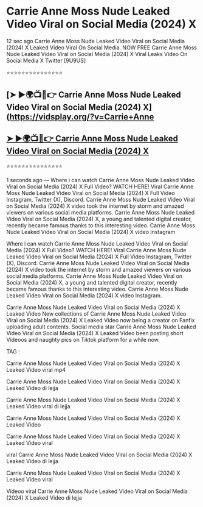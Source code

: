 ﻿# Carrie Anne Moss Nude Leaked Video Viral on Social Media (2024) X



12 sec ago Carrie Anne Moss Nude Leaked Video Viral on Social Media (2024) X Leaked Video Viral On Social Media. NOW FREE Carrie Anne Moss Nude Leaked Video Viral on Social Media (2024) X Viral Leaks Video On Social Media X Twitter [9U9US]

⭐⭐⭐⭐⭐⭐⭐⭐⭐⭐⭐⭐⭐⭐⭐

## [➤ ►🌍📺📱👉 Carrie Anne Moss Nude Leaked Video Viral on Social Media (2024) X](https://vidsplay.org/?v=Carrie+Anne

## [➤ ►🌍📺📱👉 Carrie Anne Moss Nude Leaked Video Viral on Social Media (2024) X](https://vidsplay.org/?v=Carrie+Anne)


⭐⭐⭐⭐⭐⭐⭐⭐⭐⭐⭐⭐⭐⭐⭐



1 seconds ago — Where i can watch Carrie Anne Moss Nude Leaked Video Viral on Social Media (2024) X Full Video? WATCH HERE! Viral Carrie Anne Moss Nude Leaked Video Viral on Social Media (2024) X Full Video Instagram, Twitter (X), Discord. Carrie Anne Moss Nude Leaked Video Viral on Social Media (2024) X video took the internet by storm and amazed viewers on various social media platforms. Carrie Anne Moss Nude Leaked Video Viral on Social Media (2024) X, a young and talented digital creator, recently became famous thanks to this interesting video. Carrie Anne Moss Nude Leaked Video Viral on Social Media (2024) X video instagram

Where i can watch Carrie Anne Moss Nude Leaked Video Viral on Social Media (2024) X Full Video? WATCH HERE! Viral Carrie Anne Moss Nude Leaked Video Viral on Social Media (2024) X Full Video Instagram, Twitter (X), Discord. Carrie Anne Moss Nude Leaked Video Viral on Social Media (2024) X video took the internet by storm and amazed viewers on various social media platforms. Carrie Anne Moss Nude Leaked Video Viral on Social Media (2024) X, a young and talented digital creator, recently became famous thanks to this interesting video. Carrie Anne Moss Nude Leaked Video Viral on Social Media (2024) X video Instagram.

Carrie Anne Moss Nude Leaked Video Viral on Social Media (2024) X Leaked Video New collections of Carrie Anne Moss Nude Leaked Video Viral on Social Media (2024) X Leaked Video now being a creator on Fanfix uploading adult contents. Social media star Carrie Anne Moss Nude Leaked Video Viral on Social Media (2024) X Leaked Video been posting short Videoos and naughty pics on Tiktok platform for a while now.

TAG :

 

Carrie Anne Moss Nude Leaked Video Viral on Social Media (2024) X Leaked Video viral mp4

 

Carrie Anne Moss Nude Leaked Video Viral on Social Media (2024) X Leaked Video di lejja

 

Carrie Anne Moss Nude Leaked Video Viral on Social Media (2024) X Leaked Video viral di lejja

 

Carrie Anne Moss Nude Leaked Video Viral on Social Media (2024) X Leaked Video

 

Carrie Anne Moss Nude Leaked Video Viral on Social Media (2024) X Leaked Video viral

 

viral Carrie Anne Moss Nude Leaked Video Viral on Social Media (2024) X Leaked Video di lejja

 

Carrie Anne Moss Nude Leaked Video Viral on Social Media (2024) X Leaked Video viral

 

Videoo viral Carrie Anne Moss Nude Leaked Video Viral on Social Media (2024) X Leaked Video di lejja